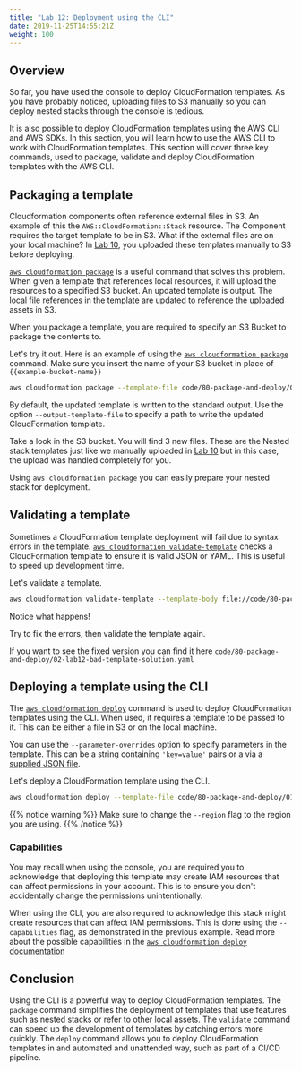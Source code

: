 ```yaml
---
title: "Lab 12: Deployment using the CLI"
date: 2019-11-25T14:55:21Z
weight: 100
---
```


## Overview

So far, you have used the console to deploy CloudFormation templates. 
As you have probably noticed, uploading files to S3 manually so you can deploy nested stacks through the console is tedious.

It is also possible to deploy CloudFormation templates using the AWS CLI and AWS SDKs. In this section, you will learn how to use the AWS CLI to work with CloudFormation templates.
This section will cover three key commands, used to package, validate and deploy CloudFormation templates with the AWS CLI.

## Packaging a template

Cloudformation components often reference external files in S3. An example of this the `AWS::CloudFormation::Stack` resource. The Component requires the target template to be in S3. What if the external files are on your local machine? In [Lab 10](../../10-nested-stack/100-lab-10-nested-stacks), you uploaded these templates manually to S3 before deploying.

[`aws cloudformation package`](https://docs.aws.amazon.com/cli/latest/reference/cloudformation/package.html) is a useful command that solves this problem. When given a template that references local resources, it will upload the resources to a specified S3 bucket. An updated template is output. The local file references in the template are updated to reference the uploaded assets in S3.

When you package a template, you are required to specify an S3 Bucket to package the contents to.

Let's try it out. Here is an example of using the [`aws cloudformation package`](https://docs.aws.amazon.com/cli/latest/reference/cloudformation/package.html) command. Make sure you insert the name of your S3 bucket in place of `{{example-bucket-name}}`

```bash
aws cloudformation package --template-file code/80-package-and-deploy/01-lab12-deploy.yaml --s3-bucket {{example-bucket-name}} --output-template-file code/80-package-and-deploy/01-lab12-deploy-packaged.yaml
```

By default, the updated template is written to the standard output. Use the option `--output-template-file` to specify a path to write the updated CloudFormation template.

Take a look in the S3 bucket. You will find 3 new files. These are the Nested stack templates just like we manually uploaded in [Lab 10](../../10-nested-stack/100-lab-10-nested-stacks) but in this case, the upload was handled completely for you.

Using `aws cloudformation package` you can easily prepare your nested stack for deployment.

## Validating a template

Sometimes a CloudFormation template deployment will fail due to syntax errors in the template.
[`aws cloudformation validate-template`](https://docs.aws.amazon.com/cli/latest/reference/cloudformation/validate-template.html) checks a CloudFormation template to ensure it is valid JSON or YAML. This is useful to speed up development time. 

Let's validate a template.

```bash
aws cloudformation validate-template --template-body file://code/80-package-and-deploy/02-lab12-bad-template.yaml
```

Notice what happens!  

Try to fix the errors, then validate the template again.

If you want to see the fixed version you can find it here `code/80-package-and-deploy/02-lab12-bad-template-solution.yaml`

## Deploying a template using the CLI

The [`aws cloudformation deploy`](https://docs.aws.amazon.com/cli/latest/reference/cloudformation/deploy/index.html) command is used to deploy CloudFormation templates using the CLI.
When used, it requires a template to be passed to it. This can be either a file in S3 or on the local machine.

You can use the `--parameter-overrides` option to specify parameters in the template. This can be a string containing `'key=value'` pairs or a via a [supplied JSON file](https://docs.aws.amazon.com/cli/latest/userguide/cli-usage-parameters.html#cli-usage-parameters-json).

Let's deploy a CloudFormation template using the CLI.

```bash
aws cloudformation deploy --template-file code/80-package-and-deploy/01-lab12-deploy-packaged.yaml --stack-name cfn-workshop-deploy --parameter-overrides "EnvType=Prod" --capabilities CAPABILITY_IAM --region eu-west-2
```

{{% notice warning %}}
Make sure to change the `--region` flag to the region you are using.
{{% /notice %}}

### Capabilities

You may recall when using the console, you are required you to acknowledge that deploying this template may create IAM resources that can affect permissions in your account. This is to ensure you don't accidentally change the permissions unintentionally.

When using the CLI, you are also required to acknowledge this stack might create resources that can affect IAM permissions. This is done using the `--capabilities` flag, as demonstrated in the previous example. Read more about the possible capabilities in the [`aws cloudformation deploy` documentation](https://docs.aws.amazon.com/cli/latest/reference/cloudformation/deploy/index.html)

## Conclusion

Using the CLI is a powerful way to deploy CloudFormation templates. The `package` command simplifies the deployment of templates that use features such as nested stacks or refer to other local assets. The `validate` command can speed up the development of templates by catching errors more quickly. The `deploy` command allows you to deploy CloudFormation templates in and automated and unattended way, such as part of a CI/CD pipeline.
